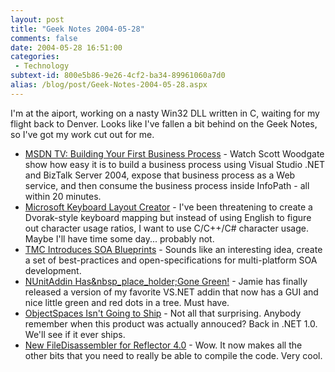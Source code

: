 ```yaml
---
layout: post
title: "Geek Notes 2004-05-28"
comments: false
date: 2004-05-28 16:51:00
categories:
 - Technology
subtext-id: 800e5b86-9e26-4cf2-ba34-89961060a7d0
alias: /blog/post/Geek-Notes-2004-05-28.aspx
---
```



I'm at the aiport, working on a nasty Win32 DLL written in C, waiting for my flight back to Denver. Looks like I've fallen a bit behind on the Geek Notes, so I've got my work cut out for me.

  * [MSDN TV: Building Your First Business Process](http://msdn.microsoft.com/msdntv/episode.aspx?xml=episodes/en/20040520biztalksw/manifest.xml) - Watch Scott Woodgate show how easy it is to build a business process using Visual Studio .NET and BizTalk Server 2004, expose that business process as a Web service, and then consume the business process inside InfoPath - all within 20 minutes.
  * [Microsoft Keyboard Layout Creator](http://www.microsoft.com/downloads/details.aspx?familyid=fb7b3dcd-d4c1-4943-9c74-d8df57ef19d7) - I've been threatening to create a Dvorak-style keyboard mapping but instead of using English to figure out character usage ratios, I want to use C/C++/C# character usage. Maybe I'll have time some day... probably not.
  * [TMC Introduces SOA Blueprints](http://www.theserverside.net/news/thread.tss?thread_id=25974) - Sounds like an interesting idea, create a set of best-practices and open-specifications for multi-platform SOA development.
  * [NUnitAddin Has&nbsp_place_holder;Gone Green!](http://weblogs.asp.net/nunitaddin/archive/2004/05/21/137589.aspx) - Jamie has finally released a version of my favorite VS.NET addin that now has a GUI and nice little green and red dots in a tree. Must have.
  * [ObjectSpaces Isn't Going to Ship](http://weblogs.asp.net/jezell/archive/2004/05/22/139372.aspx) - Not all that surprising. Anybody remember when this product was actually annouced? Back in .NET 1.0. We'll see if it ever ships.
  * [New FileDisassembler for Reflector 4.0](http://www.denisbauer.com/weblog/PermaLink,guid,e1f697cc-bce6-4cdc-a855-b1da200113c8.aspx) - Wow. It now makes all the other bits that you need to really be able to compile the code. Very cool.
